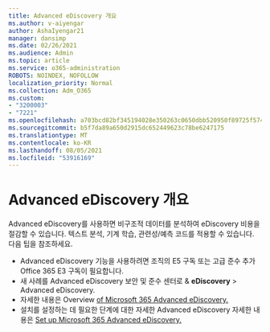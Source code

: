 ```yaml
---
title: Advanced eDiscovery 개요
ms.author: v-aiyengar
author: AshaIyengar21
manager: dansimp
ms.date: 02/26/2021
ms.audience: Admin
ms.topic: article
ms.service: o365-administration
ROBOTS: NOINDEX, NOFOLLOW
localization_priority: Normal
ms.collection: Adm_O365
ms.custom:
- "3200003"
- "7221"
ms.openlocfilehash: a703bcd82bf345194028e350263c0650dbb520950f89725f57442c9c8c22035c
ms.sourcegitcommit: b5f7da89a650d2915dc652449623c78be6247175
ms.translationtype: MT
ms.contentlocale: ko-KR
ms.lasthandoff: 08/05/2021
ms.locfileid: "53916169"
---
```

# <a name="overview-of-advanced-ediscovery"></a>Advanced eDiscovery 개요

Advanced eDiscovery를 사용하면 비구조적 데이터를 분석하여 eDiscovery 비용을 절감할 수 있습니다. 텍스트 분석, 기계 학습, 관련성/예측 코드를 적용할 수 있습니다. 다음 팁을 참조하세요.

- Advanced eDiscovery 기능을 사용하려면 조직의 E5 구독 또는 고급 준수 추가 Office 365 E3 구독이 필요합니다.
- 새 사례를 Advanced eDiscovery 보안 및 준수 [](https://go.microsoft.com/fwlink/p/?linkid=2077143) 센터로 & **eDiscovery**  >  Advanced eDiscovery.
- 자세한 내용은 Overview [of Microsoft 365 Advanced eDiscovery.](https://go.microsoft.com/fwlink/?linkid=2101588)
- 설치를 설정하는 데 필요한 단계에 대한 자세한 Advanced eDiscovery 자세한 내용은 [Set up Microsoft 365 Advanced eDiscovery.](https://go.microsoft.com/fwlink/?linkid=2122672)